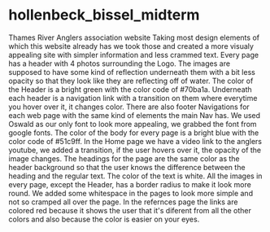 # hollenbeck_bissel_midterm
Thames River Anglers association website
Taking most design elements of which this website already has we took those and created a more visualy appealing site with simpler information and less crammed text. Every page has a header with 4 photos surrounding the Logo. The images are supposed to have some kind of reflection underneath them with a bit less opacity so that they look like they are reflecting off of water. The color of the Header is a bright green with the color code of #70ba1a. Underneath each header is a navigation link with a transition on them where everytime you hover over it, it changes color. There are also footer Navigations for each web page with the same kind of elements the main Nav has. We used Oswald as our only font to look more appealing, we grabbed the font from google fonts. The color of the body for every page is a bright blue with the color code of #51c9ff. In the Home page we have a video link to the anglers youtube, we added a transition, if the user hovers over it, the opacity of the image changes. The headings for the page are the same color as the header background so that the user knows the difference between the heading and the regular text. The color of the text is white. All the images in every page, except the Header, has a border radius to make it look more round. We added some whitespace in the pages to look more simple and not so cramped all over the page. In the refernces page the links are colored red because it shows the user that it's diferent from all the other colors and also because the color is easier on your eyes.
